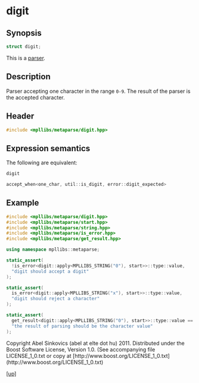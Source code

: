 # digit

## Synopsis

```cpp
struct digit;
```

This is a [parser](parser.html).

## Description

Parser accepting one character in the range `0-9`. The
result of the parser is the accepted character.

## Header

```cpp
#include <mpllibs/metaparse/digit.hpp>
```

## Expression semantics

The following are equivalent:

```cpp
digit

accept_when<one_char, util::is_digit, error::digit_expected>
```

## Example

```cpp
#include <mpllibs/metaparse/digit.hpp>
#include <mpllibs/metaparse/start.hpp>
#include <mpllibs/metaparse/string.hpp>
#include <mpllibs/metaparse/is_error.hpp>
#include <mpllibs/metaparse/get_result.hpp>

using namespace mpllibs::metaparse;

static_assert(
  !is_error<digit::apply<MPLLIBS_STRING("0"), start>>::type::value,
  "digit should accept a digit"
);

static_assert(
  is_error<digit::apply<MPLLIBS_STRING("x"), start>>::type::value,
  "digit should reject a character"
);

static_assert(
  get_result<digit::apply<MPLLIBS_STRING("0"), start>>::type::value == '0',
  "the result of parsing should be the character value"
);
```

<p class="copyright">
Copyright Abel Sinkovics (abel at elte dot hu) 2011.
Distributed under the Boost Software License, Version 1.0.
(See accompanying file LICENSE_1_0.txt or copy at
[http://www.boost.org/LICENSE_1_0.txt](http://www.boost.org/LICENSE_1_0.txt)
</p>

[[up]](reference.html)


